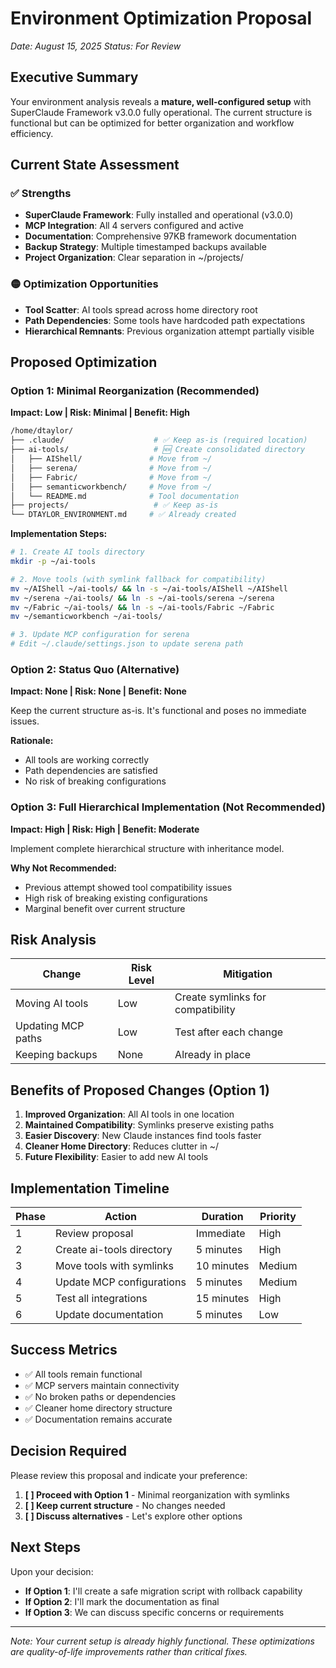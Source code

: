 # Environment Optimization Proposal
*Date: August 15, 2025*
*Status: For Review*

## Executive Summary

Your environment analysis reveals a **mature, well-configured setup** with SuperClaude Framework v3.0.0 fully operational. The current structure is functional but can be optimized for better organization and workflow efficiency.

## Current State Assessment

### ✅ Strengths
- **SuperClaude Framework**: Fully installed and operational (v3.0.0)
- **MCP Integration**: All 4 servers configured and active
- **Documentation**: Comprehensive 97KB framework documentation
- **Backup Strategy**: Multiple timestamped backups available
- **Project Organization**: Clear separation in ~/projects/

### 🟡 Optimization Opportunities
- **Tool Scatter**: AI tools spread across home directory root
- **Path Dependencies**: Some tools have hardcoded path expectations
- **Hierarchical Remnants**: Previous organization attempt partially visible

## Proposed Optimization

### Option 1: Minimal Reorganization (Recommended)
**Impact: Low | Risk: Minimal | Benefit: High**

```bash
/home/dtaylor/
├── .claude/                    # ✅ Keep as-is (required location)
├── ai-tools/                   # 🆕 Create consolidated directory
│   ├── AIShell/               # Move from ~/
│   ├── serena/                # Move from ~/
│   ├── Fabric/                # Move from ~/
│   ├── semanticworkbench/     # Move from ~/
│   └── README.md              # Tool documentation
├── projects/                   # ✅ Keep as-is
└── DTAYLOR_ENVIRONMENT.md     # ✅ Already created
```

**Implementation Steps:**
```bash
# 1. Create AI tools directory
mkdir -p ~/ai-tools

# 2. Move tools (with symlink fallback for compatibility)
mv ~/AIShell ~/ai-tools/ && ln -s ~/ai-tools/AIShell ~/AIShell
mv ~/serena ~/ai-tools/ && ln -s ~/ai-tools/serena ~/serena
mv ~/Fabric ~/ai-tools/ && ln -s ~/ai-tools/Fabric ~/Fabric
mv ~/semanticworkbench ~/ai-tools/

# 3. Update MCP configuration for serena
# Edit ~/.claude/settings.json to update serena path
```

### Option 2: Status Quo (Alternative)
**Impact: None | Risk: None | Benefit: None**

Keep the current structure as-is. It's functional and poses no immediate issues.

**Rationale:**
- All tools are working correctly
- Path dependencies are satisfied
- No risk of breaking configurations

### Option 3: Full Hierarchical Implementation (Not Recommended)
**Impact: High | Risk: High | Benefit: Moderate**

Implement complete hierarchical structure with inheritance model.

**Why Not Recommended:**
- Previous attempt showed tool compatibility issues
- High risk of breaking existing configurations
- Marginal benefit over current structure

## Risk Analysis

| Change | Risk Level | Mitigation |
|--------|------------|------------|
| Moving AI tools | Low | Create symlinks for compatibility |
| Updating MCP paths | Low | Test after each change |
| Keeping backups | None | Already in place |

## Benefits of Proposed Changes (Option 1)

1. **Improved Organization**: All AI tools in one location
2. **Maintained Compatibility**: Symlinks preserve existing paths
3. **Easier Discovery**: New Claude instances find tools faster
4. **Cleaner Home Directory**: Reduces clutter in ~/
5. **Future Flexibility**: Easier to add new AI tools

## Implementation Timeline

| Phase | Action | Duration | Priority |
|-------|--------|----------|----------|
| 1 | Review proposal | Immediate | High |
| 2 | Create ai-tools directory | 5 minutes | High |
| 3 | Move tools with symlinks | 10 minutes | Medium |
| 4 | Update MCP configurations | 5 minutes | Medium |
| 5 | Test all integrations | 15 minutes | High |
| 6 | Update documentation | 5 minutes | Low |

## Success Metrics

- ✅ All tools remain functional
- ✅ MCP servers maintain connectivity
- ✅ No broken paths or dependencies
- ✅ Cleaner home directory structure
- ✅ Documentation remains accurate

## Decision Required

Please review this proposal and indicate your preference:

1. **[ ] Proceed with Option 1** - Minimal reorganization with symlinks
2. **[ ] Keep current structure** - No changes needed
3. **[ ] Discuss alternatives** - Let's explore other options

## Next Steps

Upon your decision:
- **If Option 1**: I'll create a safe migration script with rollback capability
- **If Option 2**: I'll mark the documentation as final
- **If Option 3**: We can discuss specific concerns or requirements

---
*Note: Your current setup is already highly functional. These optimizations are quality-of-life improvements rather than critical fixes.*